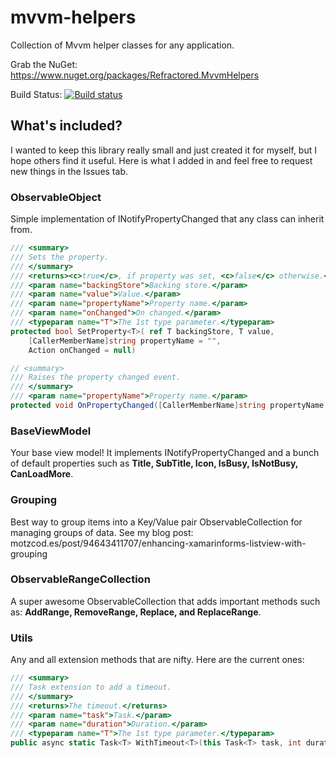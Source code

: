 # mvvm-helpers

Collection of Mvvm helper classes for any application.


Grab the NuGet: https://www.nuget.org/packages/Refractored.MvvmHelpers

Build Status: [![Build status](https://ci.appveyor.com/api/projects/status/nsj9rae1g93hy62o/branch/master?svg=true)](https://ci.appveyor.com/project/JamesMontemagno/mvvm-helpers/branch/master)

## What's included?

I wanted to keep this library really small and just created it for myself, but I hope others find it useful. Here is what I added in and feel free to request new things in the Issues tab.

### ObservableObject
Simple implementation of INotifyPropertyChanged that any class can inherit from.

```csharp
/// <summary>
/// Sets the property.
/// </summary>
/// <returns><c>true</c>, if property was set, <c>false</c> otherwise.</returns>
/// <param name="backingStore">Backing store.</param>
/// <param name="value">Value.</param>
/// <param name="propertyName">Property name.</param>
/// <param name="onChanged">On changed.</param>
/// <typeparam name="T">The 1st type parameter.</typeparam>
protected bool SetProperty<T>( ref T backingStore, T value,
    [CallerMemberName]string propertyName = "",
    Action onChanged = null)
```

```csharp
// <summary>
/// Raises the property changed event.
/// </summary>
/// <param name="propertyName">Property name.</param>
protected void OnPropertyChanged([CallerMemberName]string propertyName = "")
```

### BaseViewModel
Your base view model! It implements INotifyPropertyChanged and a bunch of default properties such as **Title, SubTitle, Icon, IsBusy, IsNotBusy, CanLoadMore**.

### Grouping
Best way to group items into a Key/Value pair ObservableCollection for managing groups of data. See my blog post: motzcod.es/post/94643411707/enhancing-xamarinforms-listview-with-grouping

### ObservableRangeCollection
A super awesome ObservableCollection that adds important methods such as: **AddRange, RemoveRange, Replace, and ReplaceRange**.

### Utils
Any and all extension methods that are nifty. Here are the current ones:

```csharp
/// <summary>
/// Task extension to add a timeout.
/// </summary>
/// <returns>The timeout.</returns>
/// <param name="task">Task.</param>
/// <param name="duration">Duration.</param>
/// <typeparam name="T">The 1st type parameter.</typeparam>
public async static Task<T> WithTimeout<T>(this Task<T> task, int duration)
```

